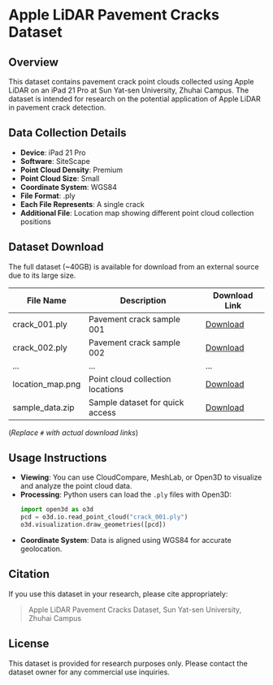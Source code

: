 # Apple LiDAR Pavement Cracks Dataset

## Overview
This dataset contains pavement crack point clouds collected using Apple LiDAR on an iPad 21 Pro at Sun Yat-sen University, Zhuhai Campus. The dataset is intended for research on the potential application of Apple LiDAR in pavement crack detection.

## Data Collection Details
- **Device**: iPad 21 Pro  
- **Software**: SiteScape  
- **Point Cloud Density**: Premium  
- **Point Cloud Size**: Small  
- **Coordinate System**: WGS84  
- **File Format**: .ply  
- **Each File Represents**: A single crack  
- **Additional File**: Location map showing different point cloud collection positions  

## Dataset Download
The full dataset (~40GB) is available for download from an external source due to its large size.

| File Name         | Description                         | Download Link |
|------------------|---------------------------------|---------------|
| crack_001.ply    | Pavement crack sample 001       | [Download](#) |
| crack_002.ply    | Pavement crack sample 002       | [Download](#) |
| ...              | ...                             | ...           |
| location_map.png | Point cloud collection locations | [Download](#) |
| sample_data.zip  | Sample dataset for quick access | [Download](#) |

(*Replace `#` with actual download links*)

## Usage Instructions
- **Viewing**: You can use CloudCompare, MeshLab, or Open3D to visualize and analyze the point cloud data.
- **Processing**: Python users can load the `.ply` files with Open3D:
  ```python
  import open3d as o3d
  pcd = o3d.io.read_point_cloud("crack_001.ply")
  o3d.visualization.draw_geometries([pcd])
  ```
- **Coordinate System**: Data is aligned using WGS84 for accurate geolocation.

## Citation
If you use this dataset in your research, please cite appropriately:
> Apple LiDAR Pavement Cracks Dataset, Sun Yat-sen University, Zhuhai Campus

## License
This dataset is provided for research purposes only. Please contact the dataset owner for any commercial use inquiries.
